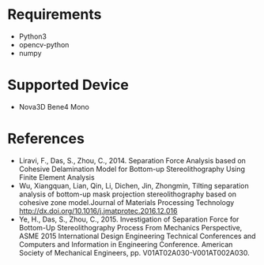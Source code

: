 # Requirements

 * Python3
 * opencv-python
 * numpy

# Supported Device

 * Nova3D Bene4 Mono

# References

 * Liravi, F., Das, S., Zhou, C., 2014. Separation Force Analysis based on Cohesive Delamination Model for Bottom-up Stereolithography Using Finite Element Analysis
 * Wu, Xiangquan, Lian, Qin, Li, Dichen, Jin, Zhongmin, Tilting separation analysis of bottom-up mask projection stereolithography based on cohesive zone model.Journal of Materials Processing Technology
http://dx.doi.org/10.1016/j.jmatprotec.2016.12.016
 * Ye, H., Das, S., Zhou, C., 2015. Investigation of Separation Force for Bottom-Up Stereolithography Process From Mechanics Perspective, ASME 2015 International Design Engineering Technical Conferences and Computers and Information in Engineering Conference. American Society of
Mechanical Engineers, pp. V01AT02A030-V001AT002A030.
